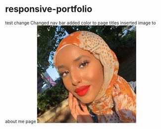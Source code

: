 # responsive-portfolio
test change
Changed nav bar 
added color to page titles
inserted image to about me page 
![](images/MunaImageTwo.jpg) 